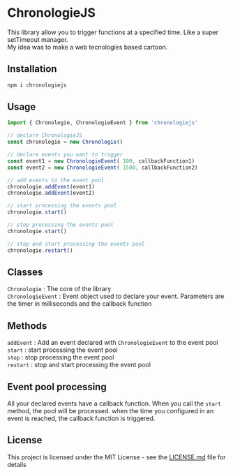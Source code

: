 # ChronologieJS

This library allow you to trigger functions at a specified time. Like a super setTimeout manager.  
My idea was to make a web tecnologies based cartoon.

## Installation  

```sh
npm i chronologiejs
```

## Usage

```js
import { Chronologie, ChronologieEvent } from 'chronologiejs'

// declare ChronologieJS
const chronologie = new Chronologie()

// declare events you want to trigger
const event1 = new ChronologieEvent( 100, callbackFunction1)
const event2 = new ChronologieEvent( 1500, callbackFunction2)

// add events to the event pool
chronologie.addEvent(event1)
chronologie.addEvent(event2)

// start processing the events pool
chronologie.start()

// stop processing the events pool
chronologie.start()

// stop and start processing the events pool
chronologie.restart()

```

## Classes
`Chronologie` : The core of the library  
`ChronologieEvent` : Event object used to declare your event. Parameters are the timer in milliseconds and the callback function

## Methods  
`addEvent` : Add an event declared with `ChronologieEvent` to the event pool  
`start` : start processing the event pool  
`stop` : stop processing the event pool  
`restart` : stop and start processing the event pool  

## Event pool processing
All your declared events have a callback function. When you call the `start` method, the pool will be processed. when the time you configured in an event is reached, the callback function is triggered.
## License

This project is licensed under the MIT License - see the [LICENSE.md](LICENSE.md) file for details